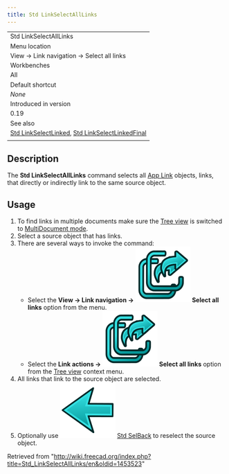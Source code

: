 ```yaml
---
title: Std LinkSelectAllLinks
---
```


|                                                                                                                                                           |
| --------------------------------------------------------------------------------------------------------------------------------------------------------- |
| Std LinkSelectAllLinks                                                                                                                                    |
| Menu location                                                                                                                                             |
| View → Link navigation → Select all links                                                                                                                 |
| Workbenches                                                                                                                                               |
| All                                                                                                                                                       |
| Default shortcut                                                                                                                                          |
| _None_                                                                                                                                                    |
| Introduced in version                                                                                                                                     |
| 0.19                                                                                                                                                      |
| See also                                                                                                                                                  |
| [Std LinkSelectLinked](/Std_LinkSelectLinked "Std LinkSelectLinked"), [Std LinkSelectLinkedFinal](/Std_LinkSelectLinkedFinal "Std LinkSelectLinkedFinal") |
|                                                                                                                                                           |

## Description

The **Std LinkSelectAllLinks** command selects all [App Link](/App_Link "App Link") objects, links, that directly or indirectly link to the same source object.

## Usage

1. To find links in multiple documents make sure the [Tree view](/Tree_view "Tree view") is switched to [MultiDocument mode](/Std_TreeMultiDocument "Std TreeMultiDocument").
2. Select a source object that has links.
3. There are several ways to invoke the command:
   - Select the **View → Link navigation → ![](/src/assets/images/Std_LinkSelectAllLinks.svg) Select all links** option from the menu.
   - Select the **Link actions → ![](/src/assets/images/Std_LinkSelectAllLinks.svg) Select all links** option from the [Tree view](/Tree_view "Tree view") context menu.
4. All links that link to the source object are selected.
5. Optionally use ![](/src/assets/images/Std_SelBack.svg) [Std SelBack](/Std_SelBack "Std SelBack") to reselect the source object.

Retrieved from "<http://wiki.freecad.org/index.php?title=Std_LinkSelectAllLinks/en&oldid=1453523>"
